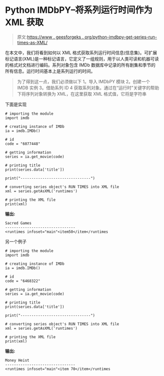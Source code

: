 # Python IMDbPY–将系列运行时间作为 XML 获取

> 原文:[https://www . geesforgeks . org/python-imdbpy-get-series-run-times-as-XML/](https://www.geeksforgeeks.org/python-imdbpy-getting-series-run-times-as-xml/)

在本文中，我们将看到如何以 XML 格式获取系列运行时间信息(信息集)。可扩展标记语言(XML)是一种标记语言，它定义了一组规则，用于以人类可读和机器可读的格式对文档进行编码。系列对象包含 IMDb 数据库中记录的所有剧集和季节的所有信息。运行时间基本上是系列运行的时间。

> 为了得到这一点，我们必须做以下
> 1。导入 IMDbPY 模块
> 2。创建一个 IMDB 实例
> 3。借助系列 ID
> 4 获取系列对象。通过在“运行时”关键字的帮助下将序列对象转换为 XML，在这里获取 XML 格式值，它将是字符串

下面是实现

```
# importing the module
import imdb

# creating instance of IMDb
ia = imdb.IMDb()

# id 
code = "6077448"

# getting information 
series = ia.get_movie(code) 

# printing title 
print(series.data['title']) 

print("--------------------------------")

# converting series object's RUN TIMES into XML file
xml = series.getAsXML('runtimes')

# printing the XML file
print(xml)
```

**输出:**

```
Sacred Games
--------------------------------
<runtimes infoset="main"<item50</item</runtimes
```

另一个例子

```
# importing the module
import imdb

# creating instance of IMDb
ia = imdb.IMDb()

# id 
code = "6468322"

# getting information 
series = ia.get_movie(code) 

# printing title 
print(series.data['title']) 

print("--------------------------------")

# converting series object's RUN TIMES into XML file
xml = series.getAsXML('runtimes')

# printing the XML file
print(xml)
```

**输出:**

```
Money Heist
--------------------------------
<runtimes infoset="main"<item 70</item</runtimes
```